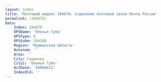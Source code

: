 ```yaml
---
layout: index
title: 'Почтовый индекс 184676: отделение почтовой связи Почты России'
permalink: /184676/
data:
    Index: 184676
    OPSName: 'Оленья Губа'
    OPSType: О
    OPSSubm: 184380
    Region: 'Мурманская область'
    Autonom: ''
    Area: ''
    City: Гаджиево
    City1: 'Оленья Губа'
    ActDate: '20060412'
    IndexOld: ''
---
```

